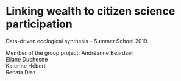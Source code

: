 # Linking wealth to citizen science participation
Data-driven ecological synthesis - Summer School 2019. 

Member of the group project:
Andréanne Beardsell <br>
Eliane Duchesne<br>
Katerine Hébert<br>
Renata Diaz<br>
